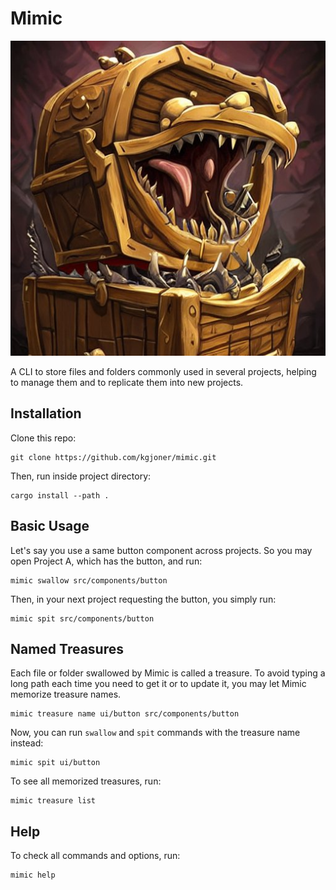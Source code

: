 # Mimic

![mimic](assets/img/mimic.jpg)

A CLI to store files and folders commonly used in several projects, helping to manage them and to replicate them into new projects.

## Installation

Clone this repo:

```
git clone https://github.com/kgjoner/mimic.git
```

Then, run inside project directory:

```
cargo install --path .
```

## Basic Usage

Let's say you use a same button component across projects. So you may open Project A, which has the
button, and run:

```
mimic swallow src/components/button
```

Then, in your next project requesting the button, you simply run:

```
mimic spit src/components/button
```

## Named Treasures

Each file or folder swallowed by Mimic is called a treasure. To avoid typing a long path each time you need to get it or to update it, you may let Mimic memorize treasure names.

```
mimic treasure name ui/button src/components/button
```

Now, you can run `swallow` and `spit` commands with the treasure name instead:

```
mimic spit ui/button
```

To see all memorized treasures, run:

```
mimic treasure list
```

## Help

To check all commands and options, run:

```
mimic help
```
